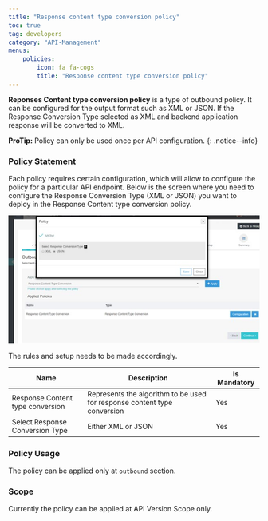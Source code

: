 ```yaml
---
title: "Response content type conversion policy"
toc: true
tag: developers
category: "API-Management"
menus: 
    policies:
        icon: fa fa-cogs
        title: "Response content type conversion policy"
---
```

**Reponses Content type conversion policy** is a type of outbound policy. 
It can be configured for the output format such as XML or JSON. If the Response Conversion Type selected as 
XML and backend application response will be converted to XML.

**ProTip:** Policy can only be used once per API configuration.
{: .notice--info}

### Policy Statement

Each policy requires certain configuration, which will allow to configure the policy for a particular API endpoint. Below is the screen where you need to configure the Response Conversion Type (XML or JSON) 
you want to deploy in the Response Content type conversion policy.

![ResponseContent-TypeCoverionPolicy](/staticfiles/api-management/media/ResponseContent-TypeCoverionPolicy.PNG)

The rules and setup needs to be made accordingly. 

|Name|Description|Is Mandatory|
|-----------|--------------------|----------|
|Response Content type conversion|Represents the algorithm to be used for response content type conversion|Yes|
|Select Response Conversion Type| Either XML or JSON|Yes|

### Policy Usage

The policy can be applied only at `outbound` section.

### Scope

Currently the policy can be applied at API Version Scope only.